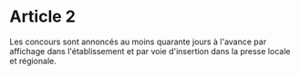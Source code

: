 # Article 2

Les concours sont annoncés au moins quarante jours à l'avance par affichage dans l'établissement et par voie d'insertion dans la presse locale et régionale.
